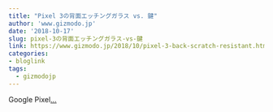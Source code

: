```yaml
---
title: "Pixel 3の背面エッチングガラス vs. 鍵"
author: 'www.gizmodo.jp'
date: '2018-10-17'
slug: pixel-3の背面エッチングガラス-vs-鍵
link: https://www.gizmodo.jp/2018/10/pixel-3-back-scratch-resistant.html
categories:
- bloglink
tags:
  - gizmodojp
---
```


Google Pixel[... <i class="fas fa-external-link-alt"></i>](https://www.gizmodo.jp/2018/10/pixel-3-back-scratch-resistant.html)

